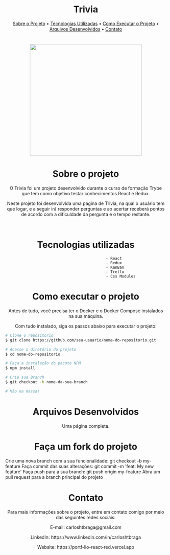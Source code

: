  <h1 align='center'>Trivia</h1>
 <p align="center">
  <a href="#sobre-o-projeto">Sobre o Projeto</a> •
  <a href="#tecnologias-utilizadas">Tecnologias Utilizadas</a> • 
  <a href="#como-executar-o-projeto">Como Executar o Projeto</a> • 
  <a href="#arquivos-desenvolvidos">Arquivos Desenvolvidos</a> • 
  <a href="#contato">Contato</a>
</p>
<h1 align='center'>
  <img src='https://external-content.duckduckgo.com/iu/?u=https%3A%2F%2Fupload.wikimedia.org%2Fwikipedia%2Fen%2F2%2F27%2FTrivia.png&f=1&nofb=1&ipt=e784c1a70318e1a1e0f997ef6a309fea2b2a8c4c6c2a7407608d7af8ced2d07a&ipo=images' width="350" heigth="350"/>
</h1>



<h1 align='center'>Sobre o projeto</h1>


<p align='center'>O Trivia foi um projeto desenvolvido durante o curso de formação Trybe que tem como objetivo testar conhecimentos React e Redux.</p>

<p align='center'>Neste projeto foi desenvolvida uma página de Trivia, na qual o usuário tem que logar, e a seguir irá responder perguntas e ao acertar receberá pontos de acordo com a dificuldade da pergunta e o tempo restante.</p>
<br>
<h1 align='center'>Tecnologias utilizadas</h1>


                                                - React
                                                - Redux
                                                - KanBan
                                                - Trello
                                                - Css Modules

<h1 align='center'>Como executar o projeto</h1>


<p align='center'>Antes de tudo, você precisa ter o Docker e o Docker Compose instalados na sua máquina.</p>

<p align='center'>Com tudo instalado, siga os passos abaixo para executar o projeto:</p>

```bash
# Clone o repositório
$ git clone https://github.com/seu-usuario/nome-do-repositorio.git

# Acesse o diretório do projeto
$ cd nome-do-repositorio

# Faça a instalação do pacote NPM
$ npm install

# Crie sua Branch
$ git checkout -b nome-da-sua-branch

# Mão na massa!

```

<h1 align='center'>Arquivos Desenvolvidos</h1>


<p align='center'>Uma página completa.


</p>
<h1 align='center'>Faça um fork do projeto</h1>


Crie uma nova branch com a sua funcionalidade: git checkout -b my-feature
Faça commit das suas alterações: git commit -m 'feat: My new feature'
Faça push para a sua branch: git push origin my-feature
Abra um pull request para a branch principal do projeto

<h1 align='center'>Contato</h1>


<p align='center'>Para mais informações sobre o projeto, entre em contato comigo por meio das seguintes redes sociais:</p>

<p align='center'>E-mail: carloshtbraga@gmail.com</p>

<p align='center'>LinkedIn: https://www.linkedin.com/in/carloshtbraga</p>

<p align='center'>Website: https://portf-lio-react-red.vercel.app</p>

